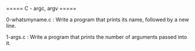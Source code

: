 ===== C - argc, argv =====

0-whatsmyname.c : Write a program that prints its name, followed by a new line.

1-args.c : Write a program that prints the number of arguments passed into it.
